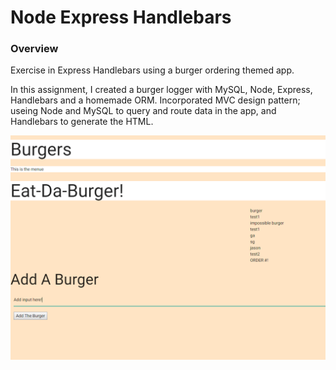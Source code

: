 # Node Express Handlebars

### Overview

Exercise in Express Handlebars using a burger ordering themed app.

In this assignment, I created a burger logger with MySQL, Node, Express, Handlebars and a homemade ORM. Incorporated MVC design pattern; useing Node and MySQL to query and route data in the app, and Handlebars to generate the HTML.

![Screenshot](https://github.com/JasonSips/burger/blob/master/images/Burger.png)
